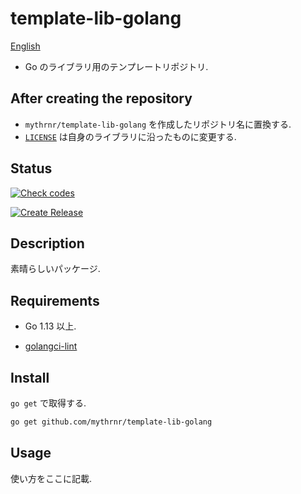 # template-lib-golang

[English](./README.md)

- Go のライブラリ用のテンプレートリポジトリ.

## After creating the repository

- `mythrnr/template-lib-golang` を作成したリポジトリ名に置換する.
- [`LICENSE`](./LICENSE) は自身のライブラリに沿ったものに変更する.

## Status

[![Check codes](https://github.com/mythrnr/template-lib-golang/actions/workflows/check_code.yml/badge.svg)](https://github.com/mythrnr/template-lib-golang/actions/workflows/check_code.yml)

[![Create Release](https://github.com/mythrnr/template-lib-golang/actions/workflows/release.yml/badge.svg)](https://github.com/mythrnr/template-lib-golang/actions/workflows/release.yml)

## Description

素晴らしいパッケージ.

## Requirements

- Go 1.13 以上.

- [golangci-lint](https://golangci-lint.run)

## Install

`go get` で取得する.

```bash
go get github.com/mythrnr/template-lib-golang
```

## Usage

使い方をここに記載.
